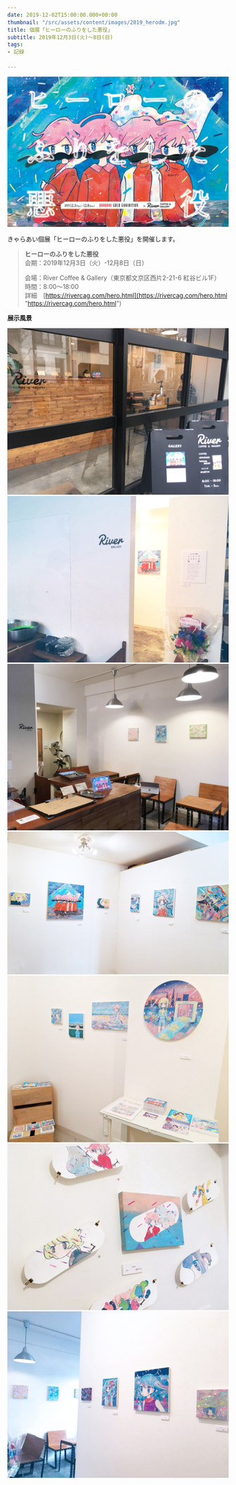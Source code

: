 ```yaml
---
date: 2019-12-02T15:00:00.000+00:00
thumbnail: "/src/assets/content/images/2019_herodm.jpg"
title: 個展「ヒーローのふりをした悪役」
subtitle: 2019年12月3日(火)〜8日(日)
tags:
- 記録

---
```

![](/src/assets/content/images/2019_herodm.jpg)

きゃらあい個展「ヒーローのふりをした悪役」を開催します。

> **ヒーローのふりをした悪役**  
> 会期：2019年12月3日（火）-12月8日（日）
>
> 会場：River Coffee & Gallery（東京都文京区西片2-21-6 紅谷ビル1F）  
> 時間：8:00～18:00  
> 詳細　[https://rivercag.com/hero.html](https://rivercag.com/hero.html "https://rivercag.com/hero.html")

**展示風景**

![](/src/assets/content/images/2019_hero03.jpg)
![](/src/assets/content/images/2019_hero02.jpg)
![](/src/assets/content/images/2019_hero01.jpg)
![](/src/assets/content/images/2019_hero07.jpg)
![](/src/assets/content/images/2019_hero05.jpg)
![](/src/assets/content/images/2019_hero06.jpg)
![](/src/assets/content/images/2019_hero04.jpg)